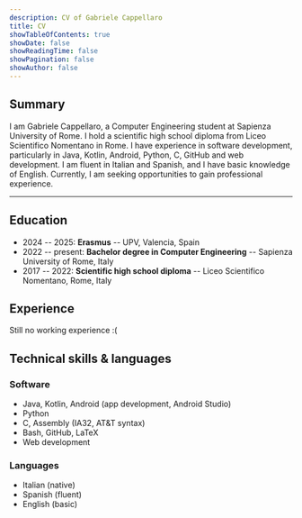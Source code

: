 ```yaml
---
description: CV of Gabriele Cappellaro
title: CV
showTableOfContents: true
showDate: false
showReadingTime: false
showPagination: false
showAuthor: false
---
```


## Summary

I am Gabriele Cappellaro, a Computer Engineering student at Sapienza University of Rome. I hold a scientific high school diploma from Liceo Scientifico Nomentano in Rome. I have experience in software development, particularly in Java, Kotlin, Android, Python, C, GitHub and web development. I am fluent in Italian and Spanish, and I have basic knowledge of English. Currently, I am seeking opportunities to gain professional experience.

---

## Education

- 2024 --  2025: **Erasmus** -- UPV, Valencia, Spain
- 2022 -- present: **Bachelor degree in Computer Engineering** -- Sapienza University of Rome, Italy
- 2017 -- 2022: **Scientific high school diploma** -- Liceo Scientifico Nomentano, Rome, Italy

## Experience

Still no working experience :(

## Technical skills & languages

### Software

- Java, Kotlin, Android (app development, Android Studio)
- Python
- C, Assembly (IA32, AT&T syntax)
- Bash, GitHub, LaTeX
- Web development

### Languages

- Italian (native)
- Spanish (fluent)
- English (basic)